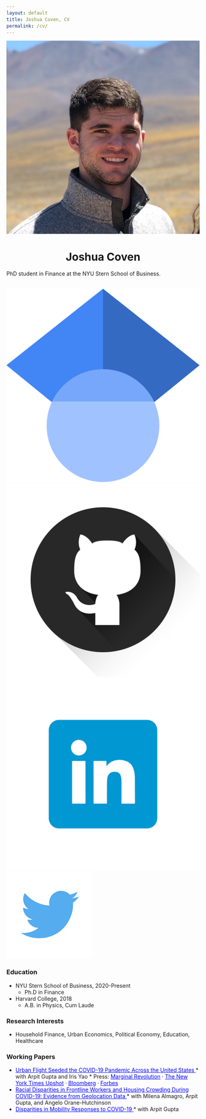 ```yaml
---
layout: default
title: Joshua Coven, CV
permalink: /cv/
---
```

<div class="row">
    <div class = "col-5">
        <img src="/images/author.jpg" alt="Yours Truly" class="center">
    </div>
        <div class="col-5">
            <center><h1>Joshua Coven</h1></center>
            <p>PhD student in Finance at the NYU Stern School of Business.</p>
            <br>
            <div class="column_three">
                <div class = "logo">
                <a target="_blank" href="https://scholar.google.com/citations?user=mzhGbFMAAAAJ&hl=en"><img alt="follow me on Twitter" src="../images/scholar.png"></a>
                </div>
            </div>
            <div class="column_three">
                <div class = "logo">
                <a target="_blank" href="https://github.com/joshuacoven"><img alt="follow me on Twitter" src="../images/github.png"></a>
                </div>
            </div>
            <div class="column_three">
                <div class = "logo">
                <a target="_blank" href="https://www.linkedin.com/in/josh-coven-839b5b101/"><img alt="follow me on Twitter" src="../images/linkedin.png"></a>
                </div>
            </div>
            <div class="column_three">
                <div class = "logo">
                <a target="_blank" href="https://twitter.com/josh_coven"><img alt="follow me on Twitter" src="../images/twitter.png"></a>
                </div>
            </div>
        </div>
</div>


### Education
* NYU Stern School of Business, 2020-Present
    * Ph.D in Finance
* Harvard College, 2018
    * A.B. in Physics, Cum Laude

### Research Interests
* Household Finance, Urban Economics, Political Economy, Education, Healthcare

### Working Papers
* <a href = "https://static1.squarespace.com/static/56086d00e4b0fb7874bc2d42/t/5f8754fa7f0f4c44ec6ee31b/1602704686535/DemographicCovid.pdf" style = "color: blue">
            Urban Flight Seeded the COVID-19 Pandemic Across the United States
        </a>
    * with Arpit Gupta and Iris Yao
    * Press: <a href = "https://marginalrevolution.com/marginalrevolution/2020/04/escape-from-new-york.html" style = "color: blue">Marginal Revolution</a> · <a href = "https://www.nytimes.com/interactive/2020/05/15/upshot/who-left-new-york-coronavirus.html" style = "color: blue">The New York Times Upshot</a> · <a href = "https://www.bloomberg.com/news/articles/2020-08-14/nyc-crime-spike-is-last-straw-pushing-anxious-residents-to-flee" style = "color: blue">Bloomberg</a> · <a href = "https://www.forbes.com/sites/williamhaseltine/2020/12/21/urban-flight-due-to-covid-19-is-temporary-not-permanent/?sh=6ab583d84cd5" style = "color: blue">Forbes</a>
* <a href = "https://static1.squarespace.com/static/56086d00e4b0fb7874bc2d42/t/5f6827e0dc971b47107f0b74/1600661477318/COVID_Disparities.pdf" style = "color: blue">
            Racial Disparities in Frontline Workers and Housing Crowding During COVID-19: Evidence from Geolocation Data
            </a>
    * with Milena Almagro, Arpit Gupta, and Angelo Orane-Hutchinson
* <a href = "https://static1.squarespace.com/static/56086d00e4b0fb7874bc2d42/t/5ebf201183c6f016ca3abd91/1589583893816/DemographicCovid.pdf" style = "color: blue">
        Disparities in Mobility Responses to COVID-19
        </a>
    * with Arpit Gupta



